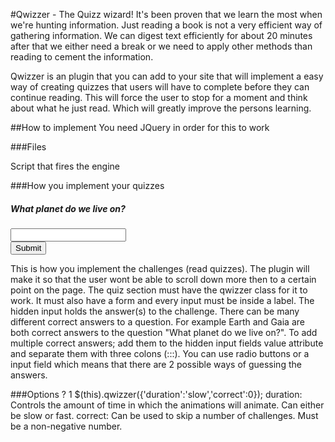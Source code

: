 #Qwizzer - The Quizz wizard!
It's been proven that we learn the most when we're hunting information. Just reading a book is not a very efficient way of gathering information. We can digest text efficiently for about 20 minutes after that we either need a break or we need to apply other methods than reading to cement the information.

Qwizzer is an plugin that you can add to your site that will implement a easy way of creating quizzes that users will have to complete before they can continue reading. This will force the user to stop for a moment and think about what he just read. Which will greatly improve the persons learning.

##How to implement
You need JQuery in order for this to work

###Files

<link rel="stylesheet" href="qwizzer.css" type="text/css">
<script type="text/javascript" src="qwizzer.js"></script>
Script that fires the engine

<script type="text/javascript">
$(document).ready(function(){
$(this).qwizzer({'duration':'slow','correct':0});
});
</script>

###How you implement your quizzes

<div class="qwizzer">
<h5>What planet do we live on?</h5>
<form action="post">
<label><input name="answer" type="hidden" value="earth:::gaia"></label>
<label><input type="text"></label>
<br>
<button>Submit</button>
</form>
</div>
This is how you implement the challenges (read quizzes). The plugin will make it so that the user wont be able to scroll down more then to a certain point on the page. 
The quiz section must have the qwizzer class for it to work. It must also have a form and every input must be inside a label. 
The hidden input holds the answer(s) to the challenge. There can be many different correct answers to a question. For example Earth and Gaia are both correct answers to the question "What planet do we live on?". To add multiple correct answers; add them to the hidden input fields value attribute and separate them with three colons (:::). 
You can use radio buttons or a input field which means that there are 2 possible ways of guessing the answers.

###Options
?
1
$(this).qwizzer({'duration':'slow','correct':0});
duration: Controls the amount of time in which the animations will animate. Can either be slow or fast.
correct: Can be used to skip a number of challenges. Must be a non-negative number.